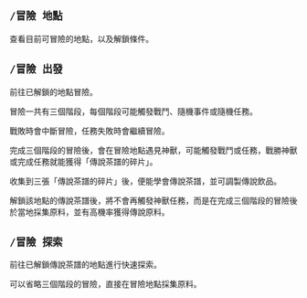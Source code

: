 ## `/冒險 地點`
查看目前可冒險的地點，以及解鎖條件。

## `/冒險 出發`
前往已解鎖的地點冒險。

冒險一共有三個階段，每個階段可能觸發戰鬥、隨機事件或隨機任務。

戰敗時會中斷冒險，任務失敗時會繼續冒險。

完成三個階段的冒險後，會在冒險地點遇見神獸，可能觸發戰鬥或任務，戰勝神獸或完成任務就能獲得「傳說茶譜的碎片」。

收集到三張「傳說茶譜的碎片」後，便能學會傳說茶譜，並可調製傳說飲品。

解鎖該地點的傳說茶譜後，將不會再觸發神獸任務，而是在完成三個階段的冒險後於當地採集原料，並有高機率獲得傳說原料。


## `/冒險 探索`
前往已解鎖傳說茶譜的地點進行快速探索。

可以省略三個階段的冒險，直接在冒險地點採集原料。

